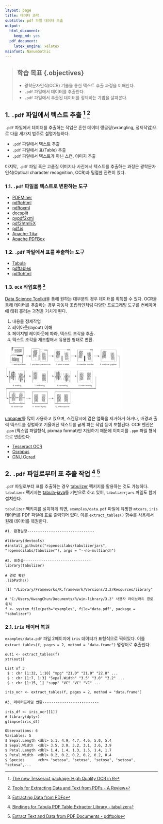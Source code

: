 ```yaml
---
layout: page
title: 데이터 과학
subtitle: pdf 파일 데이터 추출
output:
  html_document: 
    keep_md: yes
  pdf_document:
    latex_engine: xelatex
mainfont: NanumGothic
---
```




> ## 학습 목표 {.objectives}
>
> * 광학문자인식(OCR) 기술을 통한 텍스트 추출 과정을 이해한다.
> * `.pdf` 파일에서 데이터를 추출한다.
> * `.pdf` 파일에서 추출된 데이터를 정제하는 기법을 살펴본다.

## 1. `.pdf` 파일에서 텍스트 추출 [^tesseract-ocr] [^extract-data-and-text]

[^tesseract-ocr]: [The new Tesseract package: High Quality OCR in R](https://www.r-bloggers.com/the-new-tesseract-package-high-quality-ocr-in-r/)

[^extract-data-and-text]: [Tools for Extracting Data and Text from PDFs - A Review](http://okfnlabs.org/blog/2016/04/19/pdf-tools-extract-text-and-data-from-pdfs.html)

`.pdf` 파일에서 데이터를 추출하는 작업은 흔한 데이터 랭글링(wrangling, 정제작업)으로 다음 세가지 범주로 설명가능하다.

- `.pdf` 파일에서 텍스트 추출
- `.pdf` 파일에서 표(Table) 추출
- `.pdf` 파일에서 텍스트가 아닌 스캔, 이미지 추출

마지막, `.pdf` 파일 혹은 고품질 이미지나 사진에서 텍스트를 추출하는 과정은 
광학문자인식(Optical character recognition, OCR)과 밀접한 관련이 있다.

### 1.1. `.pdf` 파일을 텍스트로 변환하는 도구 

- [PDFMiner](http://www.unixuser.org/~euske/python/pdfminer/)
- [pdftohtml](http://pdftohtml.sourceforge.net/)
- [pdftoxml](http://pdftoxml.sourceforge.net/)
- [docsplit](http://documentcloud.github.io/docsplit/)
- [pypdf2xml](https://github.com/zejn/pypdf2xml)
- [pdf2htmlEX](http://coolwanglu.github.io/pdf2htmlEX/)
- [pdf.js](http://mozilla.github.io/pdf.js/)
- [Apache Tika](https://tika.apache.org/)
- [Apache PDFBox](https://pdfbox.apache.org/)

### 1.2. `.pdf` 파일에서 표를 추출하는 도구

- [Tabula](http://tabula.technology/)
- [pdftables](https://github.com/okfn/pdftables)
- [pdftohtml](http://pdftohtml.sourceforge.net/)

### 1.3. `OCR` 작업흐름 [^ocr-workflow]

[^ocr-workflow]: [Extracting Data from PDFs](http://schoolofdata.org/handbook/courses/extracting-data-from-pdf/)

[Data Science Toolkit](http://www.datasciencetoolkit.org/)을 통해 원하는 대부분의 경우 데이터를 획득할 수 있다.
OCR을 통해 데이터를 추출하는 경우 자동차 조립라인처럼 다양한 프로그래밍 도구를 컨베이어에 태워 흘리는 과정을 거치게 된다.

1. 내용물 정제작업 
1. 레이아웃(layout) 이해 
1. 페이지별 레이아웃에 따라, 텍스트 조각을 추출.
1. 텍스트 조각을 재조합해서 유용한 형태로 변환.

<img src="fig/ds-ocr-processing-order.png" alt="OCR 이미지 처리 과정" width="77%" />

[unpaper](https://github.com/Flameeyes/unpaper)를 많이 사용하고 있으며, 스캔당시에 검은 얼룩을 제거하거 
하거나, 배경과 출력 텍스트를 정렬하고 기울어진 텍스트를 곧게 펴는 작업 등이 포함된다. 
OCR 엔진은 `.ppm` (픽스맵 파일형식, pixmap format)만 지원하기 때문에 이미지를 `.ppm` 파일 형식으로 변환한다.

- [Tesseract OCR](https://github.com/tesseract-ocr)
- [Ocropus](https://github.com/tmbdev/ocropy)
- [GNU Ocrad](http://www.gnu.org/software/ocrad/)


## 2. `.pdf` 파일로부터 표 추출 작업 [^tabulizer] [^pdftools]

[^tabulizer]: [Bindings for Tabula PDF Table Extractor Library - tabulizer](https://github.com/ropenscilabs/tabulizer)

[^pdftools]: [Extract Text and Data from PDF Documents - pdftools](https://github.com/ropensci/pdftools)

`.pdf` 파일로부터 표를 추출하는 경우 [tabulizer](https://github.com/ropenscilabs/tabulizer) 팩키지를 활용하는 것도 가능하다.
`tabulizer` 팩키지는 [tabula-java](https://github.com/tabulapdf/tabula-java/)를 기반으로 하고 있어, `tabulizerjars` 파일도 함께 설치한다.

`tabulizer` 팩키지를 설치하게 되면, `examples/data.pdf` 파일에 유명한 `mtcars`, `iris` 데이터를 PDF 파일에 표로 출력되어 있다.
이를 `extract_tables()` 함수를 사용해서 원래 데이터를 복원한다.


~~~{.r}
#1. 환경설정-------------------------------

#library(devtools)
#install_github(c("ropenscilabs/tabulizerjars", "ropenscilabs/tabulizer"), args = "--no-multiarch")

#2. 표추출-------------------------------
library(tabulizer)

# 경로 확인
.libPaths()
~~~



~~~{.output}
[1] "/Library/Frameworks/R.framework/Versions/3.2/Resources/library"

~~~



~~~{.r}
# "C:/Users/KwangChun/Documents/R/win-library/3.3" 사용자 라이브러리 경로 위치
f <- system.file(path="examples", file="data.pdf", package = "tabulizer")
~~~

### 2.1. `iris` 데이터 복원

`examples/data.pdf` 파일 2페이지에 `iris` 데이터가 표형식으로 찍혀있다. 
이를 `extract_tables(f, pages = 2, method = "data.frame")` 명령어로 추출한다.


~~~{.r}
out1 <- extract_tables(f)
str(out1)
~~~



~~~{.output}
List of 3
 $ : chr [1:32, 1:10] "mpg" "21.0" "21.0" "22.8" ...
 $ : chr [1:7, 1:3] "Sepal.Width" "3.5" "3.0" "3.2" ...
 $ : chr [1:15, 1] "supp" "VC" "VC" "VC" ...

~~~



~~~{.r}
iris_ocr <- extract_tables(f, pages = 2, method = "data.frame")

#3. 데이터프레임 변환--------------------------

iris_df <- iris_ocr[[1]]
# library(dplyr)
glimpse(iris_df)
~~~



~~~{.output}
Observations: 6
Variables: 5
$ Sepal.Length <dbl> 5.1, 4.9, 4.7, 4.6, 5.0, 5.4
$ Sepal.Width  <dbl> 3.5, 3.0, 3.2, 3.1, 3.6, 3.9
$ Petal.Length <dbl> 1.4, 1.4, 1.3, 1.5, 1.4, 1.7
$ Petal.Width  <dbl> 0.2, 0.2, 0.2, 0.2, 0.2, 0.4
$ Species      <chr> "setosa", "setosa", "setosa", "setosa", "setosa",...

~~~
















